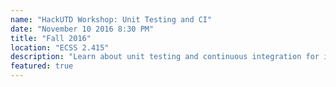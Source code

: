 ```yaml
---
name: "HackUTD Workshop: Unit Testing and CI"
date: "November 10 2016 8:30 PM"
title: "Fall 2016"
location: "ECSS 2.415"
description: "Learn about unit testing and continuous integration for improving app testing."
featured: true
---
```

